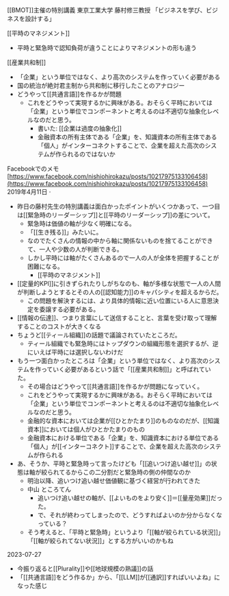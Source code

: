 
[[BMOT]]主催の特別講義
東京工業大学 藤村修三教授
「ビジネスを学び、ビジネスを設計する」

[[平時のマネジメント]]
- 平時と緊急時で認知負荷が違うことによりマネジメントの形も違う

[[産業共和制]]
- 「企業」という単位ではなく、より高次のシステムを作っていく必要がある
- 国の統治が絶対君主制から共和制に移行したことのアナロジー
- どうやって[[共通言語]]を作るかが問題
    - これをどうやって実現するかに興味がある。おそらく平時においては「企業」という単位でコンポーネントと考えるのは不適切な抽象化レベルなのだと思う。
        - 書いた: [[企業は過度の抽象化]]
        - 金融資本の所有主体である「企業」を、知識資本の所有主体である「個人」がインターコネクトすることで、企業を超えた高次のシステムが作られるのではないか

Facebookでのメモ [https://www.facebook.com/nishiohirokazu/posts/10217975133106458](https://www.facebook.com/nishiohirokazu/posts/10217975133106458)
2019年4月11日  ·
- 昨日の藤村先生の特別講義は面白かったポイントがいくつかあって、一つ目は[[緊急時のリーダーシップ]]と[[平時のリーダーシップ]]の差について。
    - 緊急時は価値の軸が少なく明確になる。
    - 「[[生き残る]]」みたいに。
    - なのでたくさんの情報の中から軸に関係ないものを捨てることができて、一人や少数の人が判断できる。
    - しかし平時には軸がたくさんあるので一人の人が全体を把握することが困難になる。
        - [[平時のマネジメント]]
- [[定量的KPI]]に引きずられたりしがちなのも、軸が多様な状態で一人の人間が判断しようとするとその人の[[認知能力]]のキャパシティを超えるからだ。
    - この問題を解決するには、より具体的情報に近い位置にいる人に意思決定を委譲する必要がある。
- [[情報の伝達]]、つまり言葉にして送信することと、言葉を受け取って理解することのコストが大きくなる
- ちょうど[[ティール組織]]の話題で議論されていたところだ。
    - ティール組織でも緊急時にはトップダウンの組織形態を選択するが、逆にいえば平時には選択しないわけだ
- もう一つ面白かったところは「企業」という単位ではなく、より高次のシステムを作っていく必要があるという話で「[[産業共和制]]」と呼ばれていた。
    - その場合はどうやって[[共通言語]]を作るかが問題になっていく。
    - これをどうやって実現するかに興味がある。おそらく平時においては「企業」という単位でコンポーネントと考えるのは不適切な抽象化レベルなのだと思う。
    - 金融的な資本においては企業が[[ひとかたまり]]のものなのだが、[[知識資本]]においては個人がひとかたまりのもの
    - 金融資本における単位である「企業」を、知識資本における単位である「個人」が[[インターコネクト]]することで、企業を超えた高次のシステムが作られる
- あ、そうか、平時と緊急時って言ったけども「[[追いつけ追い越せ]]」の状態は軸が絞られてるからこの二分割だと緊急時の側の仲間なのか
    - 明治以降、追いつけ追い越せ価値観に基づく経営が行われてきた
    - 中山 ところてん
        - 追いつけ追い越せの軸が、[[よいものをより安く]]＝[[量産効果]]だった。
        - で、それが終わってしまったので、どうすればよいのか分からなくなっている？
    - そう考えると、「平時と緊急時」というより「[[軸が絞られている状況]]」「[[軸が絞られてない状況]]」とする方がいいのかもね

2023-07-27
- 今振り返ると[[Plurality]]や[[地球規模の熟議]]の話
- 「[[共通言語]]をどう作るか」から、「[[LLM]]が[[通訳]]すればいいよね」になった感じ
